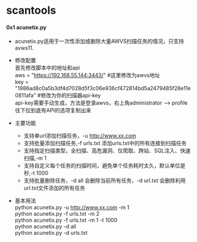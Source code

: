 # scantools

#### 0x1 acunetix.py
- acunetix.py适用于一次性添加或删除大量AWVS扫描任务的情况，只支持avws11.

- 修改配置 <br>
首先修改脚本中的地址和api <br>
    aws = "https://192.168.55.144:3443/" #这里修改为awvs地址 <br>
    key = "1986ad8c0a5b3df4d7028d5f3c06e936cf472814bd5a2479485f28e11e0811afa" #修改为你的扫描器api-key <br>
  api-key需要手动生成，方法是登录awvs，右上角administrator --> profile  往下拉到底有API的选项复制出来 <br>
  
- 主要功能 <br>
  - 支持单url添加扫描任务，-u http://www.xx.com
  - 支持批量添加扫描任务,-f urls.txt 添加urls.txt中的所有连接到扫描任务
  - 支持指定扫描类型，全扫描、高危漏洞、仅爬取、跨站、SQL注入、快速扫描,-m 1
  - 支持自定义每个任务的扫描时间，避免单个任务耗时太久，默认单位是秒,-t 1000 
  - 支持批量删除任务，-d all 会删除当前所有任务，-d url.txt 会删除利用url.txt文件添加的所有任务
 
 - 基本用法 <br>
python acunetix.py -u http://www.xx.com -m 1 <br>
python acunetix.py -f urls.txt -m 2 <br>
python acunetix.py -f urls.txt -m 1 -t 1000 <br>
python acunetix.py -d all <br>
python acunetix.py -d urls.txt <br>
